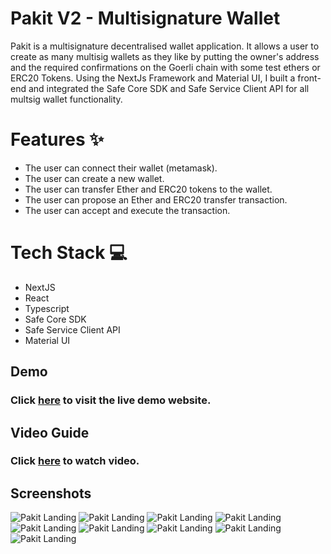 # Pakit V2 - Multisignature Wallet

Pakit is a multisignature decentralised wallet application. It allows a user to create as many multisig wallets as they like by putting the owner's
address and the required confirmations on the Goerli chain with some test ethers or ERC20 Tokens.
Using the NextJs Framework and Material UI, I
built a front-end and integrated the Safe Core SDK and Safe Service Client API for all multsig wallet functionality.

# Features ✨

- The user can connect their wallet (metamask).
- The user can create a new wallet.
- The user can transfer Ether and ERC20 tokens to the wallet.
- The user can propose an Ether and ERC20 transfer transaction.
- The user can accept and execute the transaction.

# Tech Stack 💻

- NextJS
- React
- Typescript
- Safe Core SDK
- Safe Service Client API
- Material UI

## Demo

### Click [here](https://pakit-v2.vercel.app/) to visit the live demo website.

## Video Guide

### Click [here](https://drive.google.com/file/d/1s4BsRrCQJ9YDbkVI5hu_KY-MU4PJHn2q/view) to watch video.

## Screenshots

![Pakit Landing](https://i.imgur.com/5Zdd9yx.png)
![Pakit Landing](https://i.imgur.com/kZiQ1pg.png)
![Pakit Landing](https://i.imgur.com/4oLI6Cv.png)
![Pakit Landing](https://i.imgur.com/nlw8yfX.png)
![Pakit Landing](https://i.imgur.com/ZiIY5U7.png)
![Pakit Landing](https://i.imgur.com/hIEgKUt.png)
![Pakit Landing](https://i.imgur.com/z9ORFBa.png)
![Pakit Landing](https://i.imgur.com/VSdnFw4.png)
![Pakit Landing](https://i.imgur.com/7loLIuc.png)
